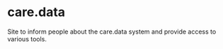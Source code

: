 care.data
=========

Site to inform people about the care.data system and provide access to various tools.
